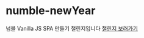 # numble-newYear
넘블 Vanilla JS SPA 만들기 챌린지입니다
[챌린지 보러가기]('https://www.numble.it/501cc258-649f-4c73-b64b-bb4fea000640)
